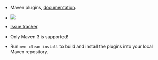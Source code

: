 * Maven plugins, [documentation](http://evgeny-goldin.com/wiki/Maven-plugins).

* <a href="http://evgeny-goldin.org/teamcity/viewType.html?buildTypeId=bt4&tab=buildTypeStatusDiv&guest=1"><img src="http://evgeny-goldin.org/teamcity/app/rest/builds/buildType:(id:bt4)/statusIcon"/></a>

* [Issue tracker](http://evgeny-goldin.org/youtrack/issues/pl).

* Only Maven 3 is supported!

* Run `mvn clean install` to build and install the plugins into your local Maven repository.
